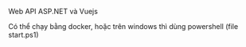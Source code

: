 Web API ASP.NET và Vuejs

Có thể chạy bằng docker, hoặc trên windows thì dùng powershell (file start.ps1)